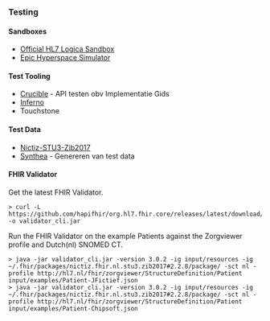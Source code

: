 ### Testing

#### Sandboxes

* [Official HL7 Logica Sandbox](https://www.logicahealth.org/)
* [Epic Hyperspace Simulator](https://appmarket.epic.com/HyperspaceSimulator)

#### Test Tooling

* [Crucible](https://projectcrucible.org​) - API testen obv Implementatie Gids 
* [Inferno](https://inferno-framework.github.io/inferno-core/)
* Touchstone

#### Test Data

* [Nictiz-STU3-Zib2017](https://github.com/Nictiz/Nictiz-STU3-Zib2017/tree/stable-2.x/Examples)
* [Synthea](https://synthetichealth.github.io/synthea/) - Genereren van test data ​

#### FHIR Validator

Get the latest FHIR Validator.
```
> curl -L https://github.com/hapifhir/org.hl7.fhir.core/releases/latest/download/validator_cli.jar -o validator_cli.jar
```

Run the FHIR Validator on the example Patients against the Zorgviewer profile and Dutch(nl) SNOMED CT.
```
> java -jar validator_cli.jar -version 3.0.2 -ig input/resources -ig ~/.fhir/packages/nictiz.fhir.nl.stu3.zib2017#2.2.8/package/ -sct nl -profile http://hl7.nl/fhir/zorgviewer/StructureDefinition/Patient input/examples/Patient-JFictief.json
> java -jar validator_cli.jar -version 3.0.2 -ig input/resources -ig ~/.fhir/packages/nictiz.fhir.nl.stu3.zib2017#2.2.8/package/ -sct nl -profile http://hl7.nl/fhir/zorgviewer/StructureDefinition/Patient input/examples/Patient-Chipsoft.json
```